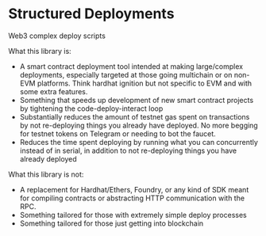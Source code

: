 # Structured Deployments

Web3 complex deploy scripts

What this library is:
  - A smart contract deployment tool intended at making large/complex deployments, especially targeted at those
    going multichain or on non-EVM platforms. Think hardhat ignition but not specific to EVM and with some extra features.
  - Something that speeds up development of new smart contract projects by tightening the code-deploy-interact loop
  - Substantially reduces the amount of testnet gas spent on transactions by not re-deploying things you already have deployed. No more begging for testnet tokens on Telegram or needing to bot the faucet.
  - Reduces the time spent deploying by running what you can concurrently instead of in serial, in addition to not
    re-deploying things you have already deployed

What this library is not:
  - A replacement for Hardhat/Ethers, Foundry, or any kind of SDK meant for compiling contracts or abstracting HTTP
    communication with the RPC.
  - Something tailored for those with extremely simple deploy processes
  - Something tailored for those just getting into blockchain